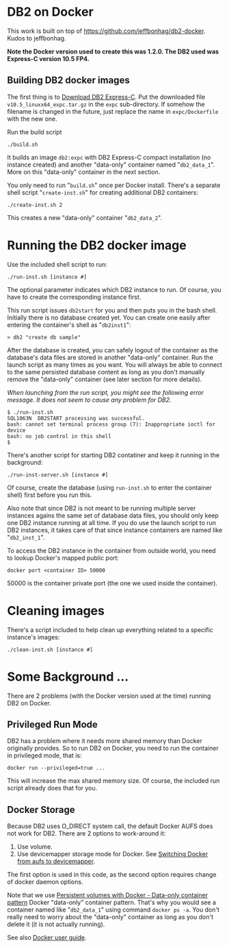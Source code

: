 # DB2 on Docker

This work is built on top of https://github.com/jeffbonhag/db2-docker. Kudos to jeffbonhag.

**Note the Docker version used to create this was 1.2.0. The DB2 used was Express-C version 10.5 FP4.**

## Building DB2 docker images

The first thing is to [Download DB2 Express-C](http://www.ibm.com/software/data/db2/express-c/download.html). Put the downloaded file `v10.5_linuxx64_expc.tar.gz` in the `expc` sub-directory. If somehow the filename is changed in the future, just replace the name in `expc/Dockerfile` with the new one.

Run the build script

    ./build.sh

It builds an image `db2:expc` with DB2 Express-C compact installation (no instance created) and another "data-only" container named "`db2_data_1`". More on this "data-only" container in the next section.

You only need to run "`build.sh`" once per Docker install. There's a separate shell script "`create-inst.sh`" for creating additional DB2 containers: 

    ./create-inst.sh 2

This creates a new "data-only" container "`db2_data_2`".

# Running the DB2 docker image

Use the included shell script to run:

    ./run-inst.sh [instance #]

The optional parameter indicates which DB2 instance to run. Of course, you have to create the corresponding instance first.

This run script issues `db2start` for you and then puts you in the bash shell. Initially there is no database created yet. You can create one easily after entering the container's shell as "`db2inst1`":

    > db2 "create db sample"

After the database is created, you can safely logout of the container as the database's data files are stored in another "data-only" container. Run the launch script as many times as you want. You will always be able to connect to the same persisted database content as long as you don't manually remove the "data-only" container (see later section for more details).

*When launching from the run script, you might see the following error message. It does not seem to cause any problem for DB2.*

    $ ./run-inst.sh
    SQL1063N  DB2START processing was successful.
    bash: cannot set terminal process group (7): Inappropriate ioctl for device
    bash: no job control in this shell
    $ 

There's another script for starting DB2 contatiner and keep it running in the background:

    ./run-inst-server.sh [instance #]

Of course, create the database (using `run-inst.sh` to enter the container shell) first before you run this.

Also note that since DB2 is not meant to be running multiple server instances agains the same set of database data files, you should only keep one DB2 instance running at all time. If you do use the launch script to run DB2 instances, it takes care of that since instance containers are named like "`db2_inst_1`".

To access the DB2 instance in the container from outside world, you need to lookup Docker's mapped public port:

    docker port <container ID> 50000

50000 is the container private port (the one we used inside the container).

# Cleaning images

There's a script included to help clean up everything related to a specific instance's images:

    ./clean-inst.sh [instance #]

# Some Background ...

There are 2 problems (with the Docker version used at the time) running DB2 on Docker.

## Privileged Run Mode

DB2 has a problem where it needs more shared memory than Docker originally provides. So to run DB2 on Docker, you need to run the container in privileged mode, that is:

    docker run --privileged=true ...

This will increase the max shared memory size. Of course, the included run script already does that for you.

## Docker Storage

Because DB2 uses O_DIRECT system call, the default Docker AUFS does not work for DB2. There are 2 options to work-around it:

1. Use volume.
2. Use devicemapper storage mode for Docker. See [Switching Docker from aufs to devicemapper](http://muehe.org/posts/switching-docker-from-aufs-to-devicemapper/).

The first option is used in this code, as the second option requires change of docker daemon options.

Note that we use [Persistent volumes with Docker - Data-only container pattern](http://www.tech-d.net/2013/12/16/persistent-volumes-with-docker-container-as-volume-pattern/) Docker "data-only" container pattern. That's why you would see a container named like "`db2_data_1`" using command `docker ps -a`. You don't really need to worry about the "data-only" container as long as you don't delete it (it is not actually running).

See also [Docker user guide](https://docs.docker.com/userguide/dockervolumes/).
